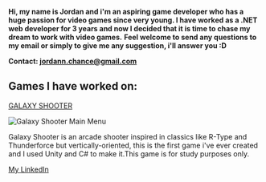 <!---
## Welcome to GitHub Pages

You can use the [editor on GitHub](https://github.com/jordanmoreira/jordanmoreira.github.io/edit/master/index.md) to maintain and preview the content for your website in Markdown files.

Whenever you commit to this repository, GitHub Pages will run [Jekyll](https://jekyllrb.com/) to rebuild the pages in your site, from the content in your Markdown files.

### Markdown

Markdown is a lightweight and easy-to-use syntax for styling your writing. It includes conventions for

```markdown
Syntax highlighted code block

# Header 1
## Header 2
### Header 3

- Bulleted
- List

1. Numbered
2. List

**Bold** and _Italic_ and `Code` text

[Link](url) and ![Image](src)
```

For more details see [GitHub Flavored Markdown](https://guides.github.com/features/mastering-markdown/).

### Jekyll Themes

Your Pages site will use the layout and styles from the Jekyll theme you have selected in your [repository settings](https://github.com/jordanmoreira/jordanmoreira.github.io/settings). The name of this theme is saved in the Jekyll `_config.yml` configuration file.

### Support or Contact

Having trouble with Pages? Check out our [documentation](https://help.github.com/categories/github-pages-basics/) or [contact support](https://github.com/contact) and we’ll help you sort it out.
-->

**Hi, my name is Jordan and i'm an aspiring game developer who has a huge passion for video games since very young. I have worked as a .NET web developer for 3 years and now I decided that it is time to chase my dream to work with video games.**
**Feel welcome to send any questions to my email or simply to give me any suggestion, i'll answer you :D**

**Contact: jordann.chance@gmail.com**



## Games I have worked on:
[GALAXY SHOOTER](https://github.com/jordanmoreira/galaxy-shooter)

![Galaxy Shooter Main Menu](https://scontent.fcgh37-1.fna.fbcdn.net/v/t1.0-9/101423931_1102363086793780_7030583574872981504_n.jpg?_nc_cat=106&_nc_sid=8024bb&_nc_eui2=AeGYgbzqgfgTT8M3BDK98_oXM3o7e83fCY0zejt7zd8JjS198Ul8V7-9QwjyMT1Lm4-Ty-QrJ1g3wILDm6mtal81&_nc_oc=AQliMai1h0bGiZ6QkBpkI2EaWTf0Z5tuyUE416KGYTsFnTKUSAzDYfaFs7fgATnufws&_nc_ht=scontent.fcgh37-1.fna&oh=26ce811972e05f793c3ba2e7093b0e3f&oe=5EF8F532)

Galaxy Shooter is an arcade shooter inspired in classics like R-Type and Thunderforce but vertically-oriented, this is the first game i've ever created and I used Unity and C# to make it.This game is for study purposes only.


[My LinkedIn](https://www.linkedin.com/in/jordan-moreira/)
